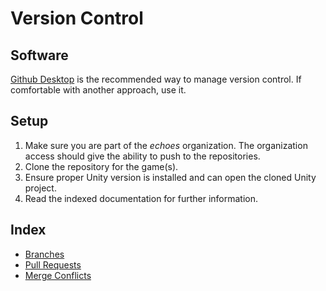 # Version Control
## Software
[Github Desktop](https://desktop.github.com/download/) is the recommended way to manage version control. If comfortable with another approach, use it. 

## Setup
1. Make sure you are part of the _echoes_ organization. The organization access should give the ability to push to the repositories.
2. Clone the repository for the game(s).
4. Ensure proper Unity version is installed and can open the cloned Unity project.
5. Read the indexed documentation for further information.
## Index
- [Branches](../branches.md)
- [Pull Requests](/pullRequests.md)
- [Merge Conflicts](/mergeConflicts.md)
